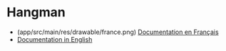 # Hangman
- (app/src/main/res/drawable/france.png) [Documentation en Français](README_fr.md)
- [Documentation in English](README_fr.md)
